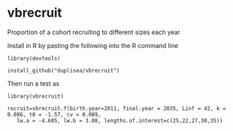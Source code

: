 # vbrecruit
Proportion of a cohort recruiting to different sizes each year

Install in R by pasting the following into the R command line

    library(devtools)
  
    install_github("duplisea/vbrecruit")
  
  
Then run a test as

    library(vbrecruit)
  
    recruit=vbrecruit.f(birth.year=2011, final.year = 2035, Linf = 42, k = 0.086, t0 = -1.57, cv = 0.089,
       lw.a = -4.605, lw.b = 3.08, lengths.of.interest=c(25,22,27,30,35))
